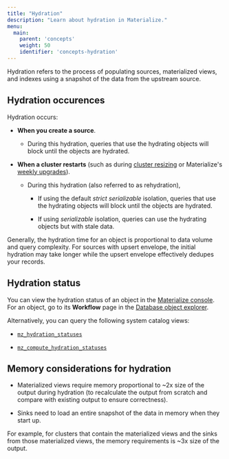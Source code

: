```yaml
---
title: "Hydration"
description: "Learn about hydration in Materialize."
menu:
  main:
    parent: 'concepts'
    weight: 50
    identifier: 'concepts-hydration'
---
```


Hydration refers to the process of populating sources, materialized views, and
indexes using a snapshot of the data from the upstream source.

## Hydration occurences

Hydration occurs:

- **When you create a source**.

  - During this hydration, queries that use the hydrating objects will block
    until the objects are hydrated.

- **When a cluster restarts** (such as during [cluster
  resizing](/sql/alter-cluster/#resizing) or Materialize's [weekly
  upgrades](/releases/#schedule)).

  - During this hydration (also referred to as rehydration),

    - If using the default *strict serializable* isolation, queries that use the
      hydrating objects will block until the objects are hydrated.

    - If using *serializable* isolation, queries can use the hydrating objects
      but with stale data.

Generally, the hydration time for an object is proportional to data volume and
query complexity. For sources with upsert envelope, the initial hydration may
take longer while the upsert envelope effectively dedupes your records.

## Hydration status

You can view the hydration status of an object in the [Materialize
console](/console/). For an object, go to its **Workflow** page in the
[Database object explorer](/console/data/).


Alternatively, you can query the following system catalog views:

- [`mz_hydration_statuses`](/sql/system-catalog/mz_internal/#mz_hydration_statuses)

- [`mz_compute_hydration_statuses`](/sql/system-catalog/mz_internal/#mz_compute_hydration_statuses)

## Memory considerations for hydration

- Materialized views require memory proportional to ~2x size of the output
  during hydration (to recalculate the output from scratch and compare with
  existing output to ensure correctness).

- Sinks need to load an entire snapshot of the data in memory when they start
  up.

For example, for clusters that contain the materialized views and the sinks from
those materialized views, the memory requirements is ~3x size of the output.
